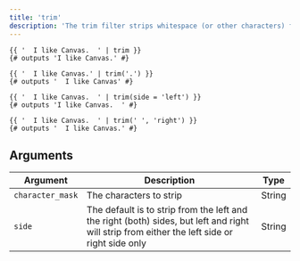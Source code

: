 ```yaml
---
title: 'trim'
description: 'The trim filter strips whitespace (or other characters) from the beginning and end of a string.'
---
```


```canvas {% process=false %}
{{ '  I like Canvas.  ' | trim }}
{# outputs 'I like Canvas.' #}

{{ '  I like Canvas.' | trim('.') }}
{# outputs '  I like Canvas' #}

{{ '  I like Canvas.  ' | trim(side = 'left') }}
{# outputs 'I like Canvas.  ' #}

{{ '  I like Canvas.  ' | trim(' ', 'right') }}
{# outputs '  I like Canvas.' #}
```

## Arguments

Argument         | Description                       | Type
---------------- | --------------------------------- | ------
`character_mask` | The characters to strip           | String
`side`           | The default is to strip from the left and the right (both) sides, but left and right will strip from either the left side or right side only | String
